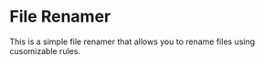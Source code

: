 # File Renamer

This is a simple file renamer that allows you to rename files using cusomizable rules.
